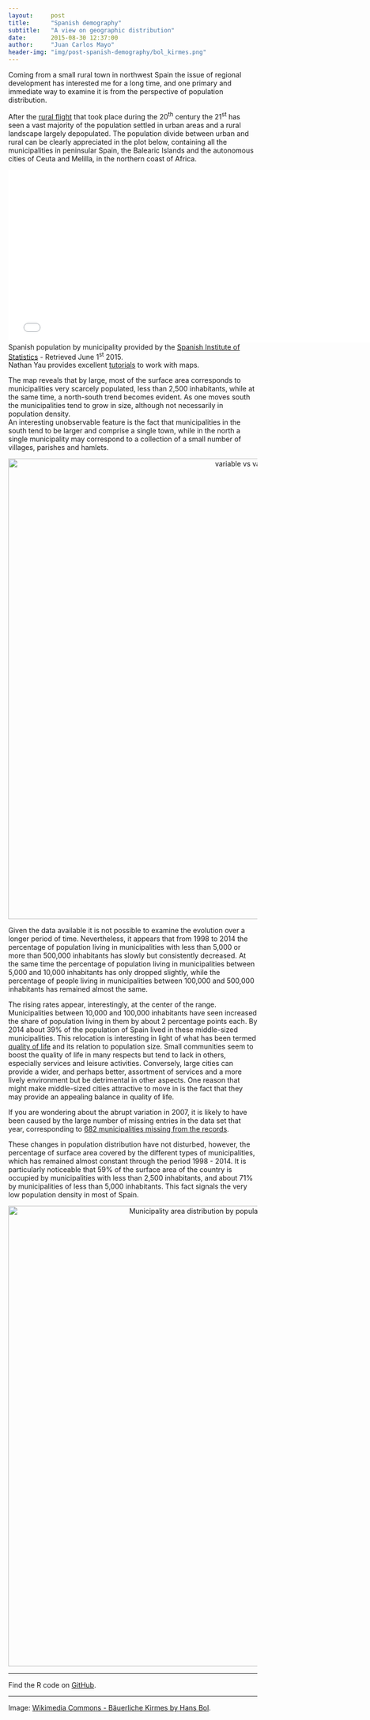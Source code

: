 ```yaml
---
layout:     post
title:      "Spanish demography"
subtitle:   "A view on geographic distribution"
date:       2015-08-30 12:37:00
author:     "Juan Carlos Mayo"
header-img: "img/post-spanish-demography/bol_kirmes.png"
---
```



Coming from a small rural town in northwest Spain the issue of regional development has interested me for a long time, and one primary and immediate way to examine it is from the perspective of population distribution.

After the <a href="https://en.wikipedia.org/wiki/Rural_flight" target="_blank">rural flight</a> that took place during the 20<sup>th</sup> century the 21<sup>st</sup> has seen a vast majority of the population settled in urban areas and a rural landscape largely depopulated. The population divide between urban and rural can be clearly appreciated in the plot below, containing all the municipalities in peninsular Spain, the Balearic Islands and the autonomous cities of Ceuta and Melilla, in the northern coast of Africa.


<iframe width="750" height="350" frameborder="0" seamless="seamless" scrolling="no"
src="{{ site.baseurl }}/img/post-spanish-demography/leaf_map.html"></iframe>
<div id="image-credit">Spanish population by municipality provided by the <a href="http://www.ine.es/" target="_blank">Spanish Institute of Statistics</a> - Retrieved June 1<sup>st</sup> 2015.  
</div>
<div id="image-credit">
Nathan Yau provides excellent <a href="http://flowingdata.com/category/tutorials/" target="_blank">tutorials</a> to work with maps.
</div>

The map reveals that by large, most of the surface area corresponds to municipalities very scarcely populated, less than 2,500 inhabitants, while at the same time, a north-south trend becomes evident. As one moves south the municipalities tend to grow in size, although not necessarily in population density.  
An interesting unobservable feature is the fact that municipalities in the south tend to be larger and comprise a single town, while in the north a single municipality may correspond to a collection of a small number of villages, parishes and hamlets.


<div>
    <a href="https://plot.ly/~jcarlosmayo/294/" target="_blank" title="variable vs value" style="display: block; text-align: center;"><img src="https://plot.ly/~jcarlosmayo/294.png" alt="variable vs value" style="max-width: 100%;width: 932px;"  width="932" onerror="this.onerror=null;this.src='https://plot.ly/404.png';" /></a>
    <script data-plotly="jcarlosmayo:294"  src="https://plot.ly/embed.js" async></script>
</div>


Given the data available it is not possible to examine the evolution over a longer period of time. Nevertheless, it appears that from 1998 to 2014 the percentage of population living in municipalities with less than 5,000 or more than 500,000 inhabitants has slowly but consistently decreased. At the same time the percentage of population living in municipalities between 5,000 and 10,000 inhabitants has only dropped slightly, while the percentage of people living in municipalities between 100,000 and 500,000 inhabitants has remained almost the same.

The rising rates appear, interestingly, at the center of the range. Municipalities between 10,000 and 100,000 inhabitants have seen increased the share of population living in them by about 2 percentage points each. By 2014 about 39% of the population of Spain lived in these middle-sized municipalities. This relocation is interesting in light of what has been termed <a href="https://en.wikipedia.org/wiki/Quality_of_life" target="_blank">quality of life</a> and its relation to population size. Small communities seem to boost the quality of life in many respects but tend to lack in others, especially services and leisure activities. Conversely, large cities can provide a wider, and perhaps better, assortment of services and a more lively environment but be detrimental in other aspects. One reason that might make middle-sized cities attractive to move in is the fact that they may provide an appealing balance in quality of life.

If you are wondering about the abrupt variation in 2007, it is likely to have been caused by the large number of missing entries in the data set that year, corresponding to <a href="https://www.dropbox.com/s/g778ylguwk95is9/pop_distribution_2007.png?dl=0" target="_blank">682 municipalities missing from the records</a>.

These changes in population distribution have not disturbed, however, the percentage of surface area covered by the different types of municipalities, which has remained almost constant through the period 1998 - 2014. It is particularly noticeable that 59% of the surface area of the country is occupied by municipalities with less than 2,500 inhabitants,  and about 71% by municipalities of less than 5,000 inhabitants. This fact signals the very low population density in most of Spain.

<div>
    <a href="https://plot.ly/~jcarlosmayo/350/" target="_blank" title="Municipality area distribution by population level in percentage points" style="display: block; text-align: center;"><img src="https://plot.ly/~jcarlosmayo/350.png" alt="Municipality area distribution by population level in percentage points" style="max-width: 100%;width: 932px;"  width="932" onerror="this.onerror=null;this.src='https://plot.ly/404.png';" /></a>
    <script data-plotly="jcarlosmayo:350"  src="https://plot.ly/embed.js" async></script>
</div>


---

Find the R code on <a target="_blank" href="http://github.com/jcarlosmayo/spanish_demography">GitHub</a>.

---

<div id="image-credit">Image: <a href="https://commons.wikimedia.org/wiki/File:Hans_Bol_001.jpg">Wikimedia Commons - Bäuerliche Kirmes by Hans Bol</a>.</div>
